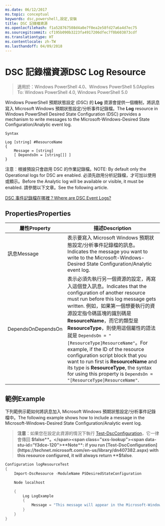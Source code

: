 ```yaml
---
ms.date: 06/12/2017
ms.topic: conceptual
keywords: dsc,powershell,設定,安裝
title: DSC 記錄檔資源
ms.openlocfilehash: f1a528767508d4a0e7f0ea2e58fd27a6a4d7ec75
ms.sourcegitcommit: cf195b090b3223fa4917206dfec7f0b603873cdf
ms.translationtype: HT
ms.contentlocale: zh-TW
ms.lasthandoff: 04/09/2018
---
```

# <a name="dsc-log-resource"></a><span data-ttu-id="f3dce-103">DSC 記錄檔資源</span><span class="sxs-lookup"><span data-stu-id="f3dce-103">DSC Log Resource</span></span>

> <span data-ttu-id="f3dce-104">適用於：Windows PowerShell 4.0、Windows PowerShell 5.0</span><span class="sxs-lookup"><span data-stu-id="f3dce-104">Applies To: Windows PowerShell 4.0, Windows PowerShell 5.0</span></span>

<span data-ttu-id="f3dce-105">Windows PowerShell 預期狀態設定 (DSC) 的 __Log__ 資源會提供一個機制，將訊息寫入 Microsoft Windows 預期狀態設定/分析事件記錄檔。</span><span class="sxs-lookup"><span data-stu-id="f3dce-105">The __Log__ resource in Windows PowerShell Desired State Configuration (DSC) provides a mechanism to write messages to the Microsoft-Windows-Desired State Configuration/Analytic event log.</span></span>

```
Syntax

Log [string] #ResourceName
{
    Message = [string]
    [ DependsOn = [string[]] ]
}
```

<span data-ttu-id="f3dce-106">注意︰根據預設只會啟用 DSC 的作業記錄檔。</span><span class="sxs-lookup"><span data-stu-id="f3dce-106">NOTE: By default only the Operational logs for DSC are enabled.</span></span>
<span data-ttu-id="f3dce-107">必須先啟用分析記錄檔，才可加以使用或顯示。</span><span class="sxs-lookup"><span data-stu-id="f3dce-107">Before the Analytic log will be available or visible, it must be enabled.</span></span>
<span data-ttu-id="f3dce-108">請參閱以下文章。</span><span class="sxs-lookup"><span data-stu-id="f3dce-108">See the following article.</span></span>

[<span data-ttu-id="f3dce-109">DSC 事件記錄檔在哪裡？</span><span class="sxs-lookup"><span data-stu-id="f3dce-109">Where are DSC Event Logs?</span></span>](https://msdn.microsoft.com/en-us/powershell/dsc/troubleshooting#where-are-dsc-event-logs)

## <a name="properties"></a><span data-ttu-id="f3dce-110">Properties</span><span class="sxs-lookup"><span data-stu-id="f3dce-110">Properties</span></span>
|  <span data-ttu-id="f3dce-111">屬性</span><span class="sxs-lookup"><span data-stu-id="f3dce-111">Property</span></span>  |  <span data-ttu-id="f3dce-112">描述</span><span class="sxs-lookup"><span data-stu-id="f3dce-112">Description</span></span>   |
|---|---|
| <span data-ttu-id="f3dce-113">訊息</span><span class="sxs-lookup"><span data-stu-id="f3dce-113">Message</span></span>| <span data-ttu-id="f3dce-114">表示要寫入 Microsoft Windows 預期狀態設定/分析事件記錄檔的訊息。</span><span class="sxs-lookup"><span data-stu-id="f3dce-114">Indicates the message you want to write to the Microsoft-Windows-Desired State Configuration/Analytic event log.</span></span>|
| <span data-ttu-id="f3dce-115">DependsOn</span><span class="sxs-lookup"><span data-stu-id="f3dce-115">DependsOn</span></span> | <span data-ttu-id="f3dce-116">表示必須先執行另一個資源的設定，再寫入這個登入訊息。</span><span class="sxs-lookup"><span data-stu-id="f3dce-116">Indicates that the configuration of another resource must run before this log message gets written.</span></span> <span data-ttu-id="f3dce-117">例如，如果第一個想要執行的資源設定指令碼區塊的識別碼是 __ResourceName__，而它的類型是 __ResourceType__，則使用這個屬性的語法就是 `DependsOn = "[ResourceType]ResourceName"`。</span><span class="sxs-lookup"><span data-stu-id="f3dce-117">For example, if the ID of the resource configuration script block that you want to run first is __ResourceName__ and its type is __ResourceType__, the syntax for using this property is `DependsOn = "[ResourceType]ResourceName"`.</span></span>|

## <a name="example"></a><span data-ttu-id="f3dce-118">範例</span><span class="sxs-lookup"><span data-stu-id="f3dce-118">Example</span></span>

<span data-ttu-id="f3dce-119">下列範例示範如何將訊息加入 Microsoft Windows 預期狀態設定/分析事件記錄檔中。</span><span class="sxs-lookup"><span data-stu-id="f3dce-119">The following example shows how to include a message in the Microsoft-Windows-Desired State Configuration/Analytic event log.</span></span>

> <span data-ttu-id="f3dce-120">**注意**：如果您在設定此資源的情況下執行 [Test-DscConfiguration](https://technet.microsoft.com/en-us/library/dn407382.aspx)，它一律會傳回 **$false**。</span><span class="sxs-lookup"><span data-stu-id="f3dce-120">**Note**: if you run [Test-DscConfiguration](https://technet.microsoft.com/en-us/library/dn407382.aspx) with this resource configured, it will always return **$false**.</span></span>

```powershell
Configuration logResourceTest
{
    Import-DscResource -ModuleName PSDesiredStateConfiguration

    Node localhost

    {
        Log LogExample
        {
            Message = "This message will appear in the Microsoft-Windows-Desired State Configuration/Analytic event log."
        }
    }
}
```